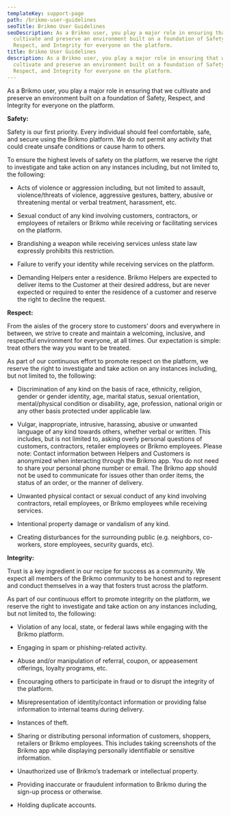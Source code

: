 ```yaml
---
templateKey: support-page
path: /brikmo-user-guidelines
seoTitle: Brikmo User Guidelines
seoDescription: As a Brikmo user, you play a major role in ensuring that we
  cultivate and preserve an environment built on a foundation of Safety,
  Respect, and Integrity for everyone on the platform.
title: Brikmo User Guidelines
description: As a Brikmo user, you play a major role in ensuring that we
  cultivate and preserve an environment built on a foundation of Safety,
  Respect, and Integrity for everyone on the platform.
---
```

As a Brikmo user, you play a major role in ensuring that we cultivate and preserve an environment built on a foundation of Safety, Respect, and Integrity for everyone on the platform.



**Safety:** 

Safety is our first priority. Every individual should feel comfortable, safe, and secure using the Brikmo platform. We do not permit any activity that could create unsafe conditions or cause harm to others.



To ensure the highest levels of safety on the platform, we reserve the right to investigate and take action on any instances including, but not limited to, the following:



* Acts of violence or aggression including, but not limited to assault, violence/threats of violence, aggressive gestures, battery, abusive or threatening mental or verbal treatment, harassment, etc.



* Sexual conduct of any kind involving customers, contractors, or employees of retailers or Brikmo while receiving or facilitating services on the platform.



* Brandishing a weapon while receiving services unless state law expressly prohibits this restriction.



* Failure to verify your identity while receiving services on the platform.



* Demanding Helpers enter a residence. Brikmo Helpers are expected to deliver items to the Customer at their desired address, but are never expected or required to enter the residence of a customer and reserve the right to decline the request.



**Respect:** 

From the aisles of the grocery store to customers’ doors and everywhere in between, we strive to create and maintain a welcoming, inclusive, and respectful environment for everyone, at all times. Our expectation is simple: treat others the way you want to be treated.



As part of our continuous effort to promote respect on the platform, we reserve the right to investigate and take action on any instances including, but not limited to, the following:



* Discrimination of any kind on the basis of race, ethnicity, religion, gender or gender identity, age, marital status, sexual orientation, mental/physical condition or disability, age, profession, national origin or any other basis protected under applicable law.



* Vulgar, inappropriate, intrusive, harassing, abusive or unwanted language of any kind towards others, whether verbal or written. This includes, but is not limited to, asking overly personal questions of customers, contractors, retailer employees or Brikmo employees. Please note: Contact information between Helpers and Customers is anonymized when interacting through the Brikmo app. You do not need to share your personal phone number or email. The Brikmo app should not be used to communicate for issues other than order items, the status of an order, or the manner of delivery.



* Unwanted physical contact or sexual conduct of any kind involving contractors, retail employees, or Brikmo employees while receiving services.



* Intentional property damage or vandalism of any kind.



* Creating disturbances for the surrounding public (e.g. neighbors, co-workers, store employees, security guards, etc).



**Integrity:** 

Trust is a key ingredient in our recipe for success as a community. We expect all members of the Brikmo community to be honest and to represent and conduct themselves in a way that fosters trust across the platform.



As part of our continuous effort to promote integrity on the platform, we reserve the right to investigate and take action on any instances including, but not limited to, the following:



* Violation of any local, state, or federal laws while engaging with the Brikmo platform.



* Engaging in spam or phishing-related activity.



* Abuse and/or manipulation of referral, coupon, or appeasement offerings, loyalty programs, etc.



* Encouraging others to participate in fraud or to disrupt the integrity of the platform.



* Misrepresentation of identity/contact information or providing false information to internal teams during delivery.



* Instances of theft.



* Sharing or distributing personal information of customers, shoppers, retailers or Brikmo employees. This includes taking screenshots of the Brikmo app while displaying personally identifiable or sensitive information.



* Unauthorized use of Brikmo’s trademark or intellectual property.



* Providing inaccurate or fraudulent information to Brikmo during the sign-up process or otherwise.



* Holding duplicate accounts.